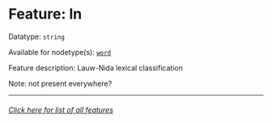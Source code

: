 # Feature: ln

Datatype: `string`

Available for nodetype(s): [`word`](wordnodefeatures.md)

Feature description: Lauw-Nida lexical classification 

Note: not present everywhere?

---
###### [Click here for list of all features](home.md)
